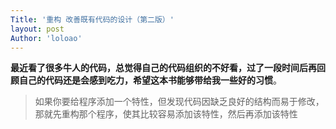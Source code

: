 ```yaml
---
Title: '重构 改善既有代码的设计（第二版）'
layout: post
Author: 'loloao'
---
```


**最近看了很多牛人的代码，总觉得自己的代码组织的不好看，过了一段时间后再回顾自己的代码还是会感到吃力，希望这本书能够带给我一些好的习惯**。

> 如果你要给程序添加一个特性，但发现代码因缺乏良好的结构而易于修改，那就先重构那个程序，使其比较容易添加该特性，然后再添加该特性


